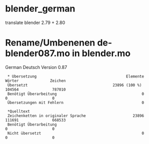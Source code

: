 # blender_german
translate blender 2.79 + 2.80

# Rename/Umbenenen de-blender087.mo in blender.mo

German Deutsch Version 0.87

     * Übersetzung                                        Elemente               Wörter              Zeichen
     Übersetzt                                      ‪23896 (100 %)               104564               787010
     Benötigt Überarbeitung                                      0                    0                    0
     Übersetzungen mit Fehlern                                   0

     *Quelltext
     Zeichenketten in originaler Sprache                     23896               111691               668533
     Benötigt Überarbeitung                                                           0                    0
     Nicht übersetzt                                             0                    0                    0

